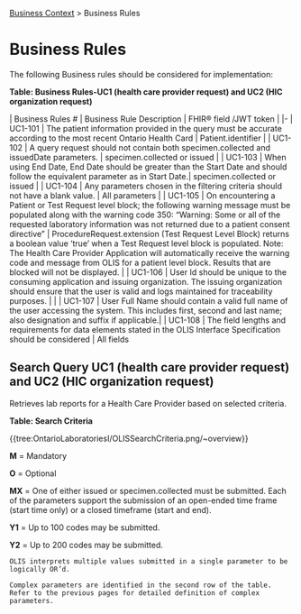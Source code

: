 <p id="breadcrumb">

[Business Context](BusinessContext) > Business Rules

</p>

# Business Rules

The following Business rules should be considered for implementation: 

**Table: Business Rules-UC1 (health care provider request) and UC2 (HIC organization request)**

| Business Rules # | Business Rule Description          | FHIR®  field /JWT token  |
|-
| UC1-101 | The patient information provided in the query must be accurate according to the most recent Ontario Health Card | Patient.identifier |
| UC1-102 | A query request should not contain both specimen.collected and issuedDate parameters. | specimen.collected or issued |
| UC1-103 | When using End Date, End Date should be greater than the Start Date and should follow the equivalent parameter as in Start Date.| specimen.collected or issued |
| UC1-104 | Any parameters chosen in the filtering criteria should not have a blank value. | All parameters |
| UC1-105 | On encountering a Patient or Test Request level block; the following warning message must be populated along with the warning code 350: “Warning: Some or all of the requested laboratory information was not returned due to a patient consent directive” | ProcedureRequest.extension (Test Request Level Block) returns a boolean value ‘true’ when a Test Request level block is populated. Note: The Health Care Provider  Application will automatically receive the warning code and message from OLIS for a patient level block. Results that are blocked will not be displayed. |
| UC1-106  | User Id should be unique to the consuming application and issuing organization. The issuing organization should ensure that the user is valid and logs maintained for traceability purposes.  |  |
| UC1-107  | User Full Name should contain a valid full name of the user accessing the system. This includes first, second and last name; also designation and suffix if applicable.| 
| UC1-108   | The field lengths and requirements for data elements stated in the OLIS Interface Specification should be considered  | All fields                    

                                                      
##  Search Query UC1 (health care provider request) and UC2 (HIC organization request)   

Retrieves lab reports for a Health Care Provider based on selected criteria.

**Table: Search Criteria**   


{{tree:OntarioLaboratoriesI/OLISSearchCriteria.png/~overview}} 


**M** = Mandatory

**O** = Optional

**MX** = One of either issued or specimen.collected must be submitted. Each of the parameters support the submission of an open-ended time frame (start time only) or a closed timeframe (start and end).

**Y1** = Up to 100 codes may be submitted.

**Y2** = Up to 200 codes may be submitted.

    OLIS interprets multiple values submitted in a single parameter to be logically OR’d.

    Complex parameters are identified in the second row of the table. Refer to the previous pages for detailed definition of complex parameters.
                                                                                                                                            
